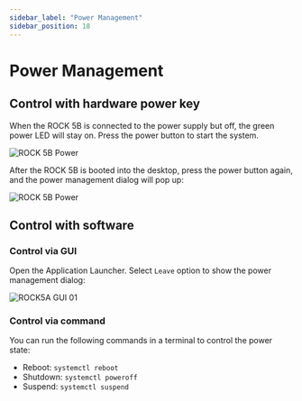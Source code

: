 ```yaml
---
sidebar_label: "Power Management"
sidebar_position: 18
---
```


# Power Management

## Control with hardware power key

When the ROCK 5B is connected to the power supply but off, the green power LED will stay on. Press the power button to start the system.

![ROCK 5B Power](/img/rock5b/rock5b-power.webp)

After the ROCK 5B is booted into the desktop, press the power button again, and the power management dialog will pop up:

![ROCK 5B Power](/img/rock5a/rock5a-power-status.webp)

## Control with software

### Control via GUI

Open the Application Launcher. Select `Leave` option to show the power management dialog:

![ROCK5A GUI 01](/img/rock5a/rock5a-GUI-leave.webp)

### Control via command

You can run the following commands in a terminal to control the power state:

- Reboot: `systemctl reboot`
- Shutdown: `systemctl poweroff`
- Suspend: `systemctl suspend`
